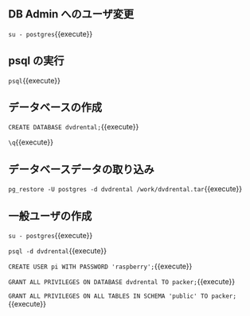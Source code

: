 ## DB Admin へのユーザ変更

`su - postgres`{{execute}}

## psql の実行

`psql`{{execute}}

## データベースの作成

`CREATE DATABASE dvdrental;`{{execute}}

`\q`{{execute}}

## データベースデータの取り込み

`pg_restore -U postgres -d dvdrental /work/dvdrental.tar`{{execute}}

## 一般ユーザの作成

`su - postgres`{{execute}}

`psql -d dvdrental`{{execute}}

`CREATE USER pi WITH PASSWORD 'raspberry';`{{execute}}

`GRANT ALL PRIVILEGES ON DATABASE dvdrental TO packer;`{{execute}}

`GRANT ALL PRIVILEGES ON ALL TABLES IN SCHEMA 'public' TO packer;`{{execute}}
